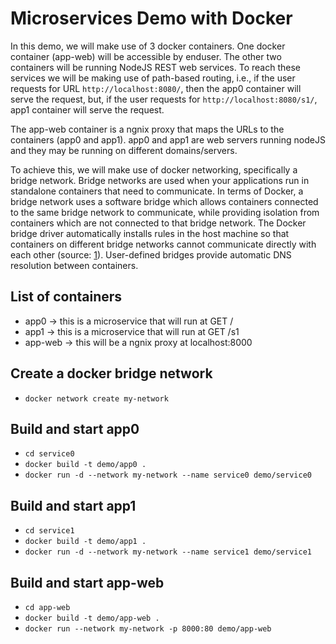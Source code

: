 # Microservices Demo with Docker

In this demo, we will make use of 3 docker containers. One docker container (app-web) will be accessible by enduser. The other two containers will be running NodeJS REST web services. To reach these services we will be making use of path-based routing, i.e., if the user requests for URL `http://localhost:8080/`, then the app0 container will serve the request, but, if the user requests for `http://localhost:8080/s1/`, app1 container will serve the request. 

The app-web container is a ngnix proxy that maps the URLs to the containers (app0 and app1). app0 and app1 are web servers running nodeJS and they may be running on different domains/servers. 

To achieve this, we will make use of docker networking, specifically a bridge network. Bridge networks are used when your applications run in standalone containers that need to communicate. In terms of Docker, a bridge network uses a software bridge which allows containers connected to the same bridge network to communicate, while providing isolation from containers which are not connected to that bridge network. The Docker bridge driver automatically installs rules in the host machine so that containers on different bridge networks cannot communicate directly with each other (source: [1](https://docs.docker.com/network/bridge/)). User-defined bridges provide automatic DNS resolution between containers.

## List of containers 

- app0 -> this is a microservice that will run at GET /
- app1 -> this is a microservice that will run at GET /s1
- app-web -> this will be a ngnix proxy at localhost:8000

## Create a docker bridge network

- `docker network create my-network`

## Build and start app0

- `cd service0`
- `docker build -t demo/app0 .`
- `docker run -d --network my-network --name service0 demo/service0`

## Build and start app1

- `cd service1`
- `docker build -t demo/app1 .`
- `docker run -d --network my-network --name service1 demo/service1`

## Build and start app-web

- `cd app-web`
- `docker build -t demo/app-web .`
- `docker run --network my-network -p 8000:80 demo/app-web`